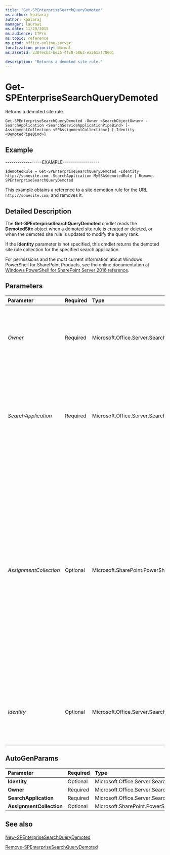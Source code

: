 ```yaml
---
title: "Get-SPEnterpriseSearchQueryDemoted"
ms.author: kpalaraj
author: kpalaraj
manager: laurawi
ms.date: 11/29/2015
ms.audience: ITPro
ms.topic: reference
ms.prod: office-online-server
localization_priority: Normal
ms.assetid: 3307ecb3-be25-4fc8-b863-ea561af780d1

description: "Returns a demoted site rule."
---
```


# Get-SPEnterpriseSearchQueryDemoted

Returns a demoted site rule.
  
```
Get-SPEnterpriseSearchQueryDemoted -Owner <SearchObjectOwner> -SearchApplication <SearchServiceApplicationPipeBind> [-AssignmentCollection <SPAssignmentCollection>] [-Identity <DemotedPipeBind>]

```

## Example

------------------EXAMPLE------------------
  
```
$demotedRule = Get-SPEnterpriseSearchQueryDemoted -Identity http://somesite.com -SearchApplication MySSA$demotedRule | Remove-SPEnterpriseSearchQueryDemoted
```

This example obtains a reference to a site demotion rule for the URL  `http://somesite.com`, and removes it.
  
## Detailed Description

The **Get-SPEnterpriseSearchQueryDemoted** cmdlet reads the **DemotedSite** object when a demoted site rule is created or deleted, or when the demoted site rule is updated to modify the query rank. 
  
If the **Identity** parameter is not specified, this cmdlet returns the demoted site rule collection for the specified search application. 
  
For permissions and the most current information about Windows PowerShell for SharePoint Products, see the online documentation at [Windows PowerShell for SharePoint Server 2016 reference](https://go.microsoft.com/fwlink/p/?LinkId=671715). 
  
## Parameters

|**Parameter**|**Required**|**Type**|**Description**|
|:-----|:-----|:-----|:-----|
| _Owner_ <br/> |Required  <br/> |Microsoft.Office.Server.Search.Administration.SearchObjectOwner  <br/> |Specifies the search object owner that defines the scope at which the corresponding **Demoted** object is created.The owner must be one of the following valid levels:- Search Service Application- Site Subscription  <br/> |
| _SearchApplication_ <br/> |Required  <br/> |Microsoft.Office.Server.Search.Cmdlet.SearchServiceApplicationPipeBind  <br/> |Specifies the search application that contains the demoted site rule collection.  <br/> The type must be a valid GUID, in the form 12345678-90ab-cdef-1234-567890bcdefgh; a valid search application name (for example, SearchApp1); or an instance of a valid **SearchServiceApplication** object.  <br/> |
| _AssignmentCollection_ <br/> |Optional  <br/> |Microsoft.SharePoint.PowerShell.SPAssignmentCollection  <br/> |Manages objects for the purpose of proper disposal. Use of objects, such as **SPWeb** or **SPSite**, can use large amounts of memory and use of these objects in Windows PowerShell scripts requires proper memory management. Using the **SPAssignment** object, you can assign objects to a variable and dispose of the objects after they are needed to free up memory. When **SPWeb**, **SPSite**, or **SPSiteAdministration** objects are used, the objects are automatically disposed of if an assignment collection or the **Global** parameter is not used.  <br/> > [!NOTE]> When the **Global** parameter is used, all objects are contained in the global store. If objects are not immediately used, or disposed of by using the **Stop-SPAssignment** command, an out-of-memory scenario can occur.           |
| _Identity_ <br/> |Optional  <br/> |Microsoft.Office.Server.Search.Cmdlet.DemotedPipeBind  <br/> |Specifies the demoted site rule to get.  <br/> The type must be a valid GUID, in the form 12345678-90ab-cdef-1234-567890bcdefgh; a valid URL, in the form http://server_name; or an instance a valid **Demoted** object.  <br/> |
   
## AutoGenParams

|**Parameter**|**Required**|**Type**|**Description**|
|:-----|:-----|:-----|:-----|
|**Identity** <br/> |Optional  <br/> |Microsoft.Office.Server.Search.Cmdlet.DemotedPipeBind  <br/> ||
|**Owner** <br/> |Required  <br/> |Microsoft.Office.Server.Search.Administration.SearchObjectOwner  <br/> ||
|**SearchApplication** <br/> |Required  <br/> |Microsoft.Office.Server.Search.Cmdlet.SearchServiceApplicationPipeBind  <br/> ||
|**AssignmentCollection** <br/> |Optional  <br/> |Microsoft.SharePoint.PowerShell.SPAssignmentCollection  <br/> ||
   
## See also

#### 

[New-SPEnterpriseSearchQueryDemoted](new-spenterprisesearchquerydemoted.md)
  
[Remove-SPEnterpriseSearchQueryDemoted](remove-spenterprisesearchquerydemoted.md)

